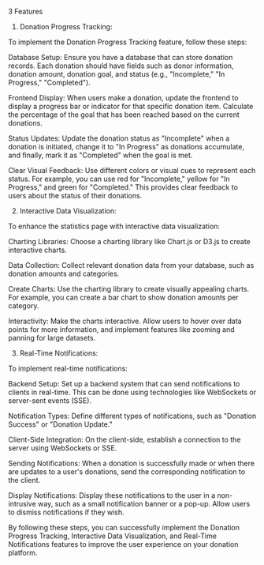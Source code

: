  3 Features

1. Donation Progress Tracking:

To implement the Donation Progress Tracking feature, follow these steps:

Database Setup: Ensure you have a database that can store donation records. Each donation should have fields such as donor information, donation amount, donation goal, and status (e.g., "Incomplete," "In Progress," "Completed").

Frontend Display: When users make a donation, update the frontend to display a progress bar or indicator for that specific donation item. Calculate the percentage of the goal that has been reached based on the current donations.

Status Updates: Update the donation status as "Incomplete" when a donation is initiated, change it to "In Progress" as donations accumulate, and finally, mark it as "Completed" when the goal is met.

Clear Visual Feedback: Use different colors or visual cues to represent each status. For example, you can use red for "Incomplete," yellow for "In Progress," and green for "Completed." This provides clear feedback to users about the status of their donations.

2. Interactive Data Visualization:

To enhance the statistics page with interactive data visualization:

Charting Libraries: Choose a charting library like Chart.js or D3.js to create interactive charts.

Data Collection: Collect relevant donation data from your database, such as donation amounts and categories.

Create Charts: Use the charting library to create visually appealing charts. For example, you can create a bar chart to show donation amounts per category.

Interactivity: Make the charts interactive. Allow users to hover over data points for more information, and implement features like zooming and panning for large datasets.

3. Real-Time Notifications:

To implement real-time notifications:

Backend Setup: Set up a backend system that can send notifications to clients in real-time. This can be done using technologies like WebSockets or server-sent events (SSE).

Notification Types: Define different types of notifications, such as "Donation Success" or "Donation Update."

Client-Side Integration: On the client-side, establish a connection to the server using WebSockets or SSE.

Sending Notifications: When a donation is successfully made or when there are updates to a user's donations, send the corresponding notification to the client.

Display Notifications: Display these notifications to the user in a non-intrusive way, such as a small notification banner or a pop-up. Allow users to dismiss notifications if they wish.

By following these steps, you can successfully implement the Donation Progress Tracking, Interactive Data Visualization, and Real-Time Notifications features to improve the user experience on your donation platform.
